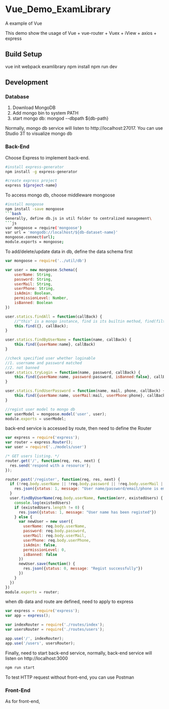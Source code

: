# Vue_Demo_ExamLibrary
A example of Vue

This demo show the usage of Vue + vue-router + Vuex + iView + axios + express

## Build Setup
   vue init webpack examlibrary
   npm install
   npm run dev
   
## Development

### Database
  1. Download MongoDB
  2. Add mongo bin to system PATH
  3. start mongo db: mongod --dbpath ${db-path}
  
Normally, mongo db service will listen to http://localhost:27017.
You can use Studio 3T to visualize mongo db

### Back-End

Choose Express to implement back-end.

```bash
#install express-generator
npm install -g express-generator

#create express project
express ${project-name}

```
To access mongo db, choose middleware mongoose
```bash
#install mongoose
npm install -save mongoose
```bash
Generally, define db.js in util folder to centralized management\
```js
var mongoose = require('mongoose')
var url = 'mongodb://localhost/${db-dataset-name}'
mongoose.connect(url);
module.exports = mongoose;
```
To add/delete/update data in db, define the data schema first
```js
var mongoose = require('../util/db')

var user = new mongoose.Schema({
    userName: String,
    password: String,
    userMail: String,
    userPhone: String,
    isAdmin: Boolean,
    permissionLevel: Number,
    isBanned: Boolean
})

user.statics.findAll = function(callBack) {
    //"this" is a mongo instance, find is its builtin method, find(filter, callback)
    this.find({}, callBack);
}

user.statics.findByUserName = function(name, callBack) {
    this.find({userName:name}, callBack)
}

//check specified user whether loginable
//1. username and password matched
//2. not banned
user.statics.tryLogin = function(name, password, callBack) {
    this.find({userName:name, password:password, isBanned:false}, callBack)
}

user.statics.findUserPassword = function(name, mail, phone, callBack) {
    this.find({userName:name, userMail:mail, userPhone:phone}, callBack);
}

//regist user model to mongo db
var userModel = mongoose.model('user', user);
module.exports = userModel;
```
back-end service is accessed by route, then need to define the Router
```js
var express = require('express');
var router = express.Router();
var user = require('../models/user')

/* GET users listing. */
router.get('/', function(req, res, next) {
  res.send('respond with a resource');
});

router.post('/register', function(req, res, next) {
  if (!req.body.userName || !req.body.password || !req.body.userMail || !req.body.userPhone) {
    res.json({status: 1, message: "User name/password/email/phone is empty"})
  }
  user.findByUserName(req.body.userName, function(err, existedUsers) {
    console.log(existedUsers)
    if (existedUsers.length != 0) {
      res.json({status: 1, message: "User name has been registed"})
    } else {
      var newUser = new user({
        userName: req.body.userName,
        password: req.body.password,
        userMail: req.body.userMail,
        userPhone: req.body.userPhone,
        isAdmin: false,
        permissionLevel: 0,
        isBanned: false
      })
      newUser.save(function() {
        res.json({status: 0, message: "Regist successfully"})
      })
    }
  })
})
module.exports = router;
```
when db data and route are defined, need to apply to express
```js
var express = require('express');
var app = express();

var indexRouter = require('./routes/index');
var usersRouter = require('./routes/users');

app.use('/', indexRouter);
app.use('/users', usersRouter);
```
Finally, need to start back-end service, normally, back-end service will listen on http://localhost:3000
```bash
npm run start
```
To test HTTP request without front-end, you can use Postman

### Front-End

As for front-end, 

